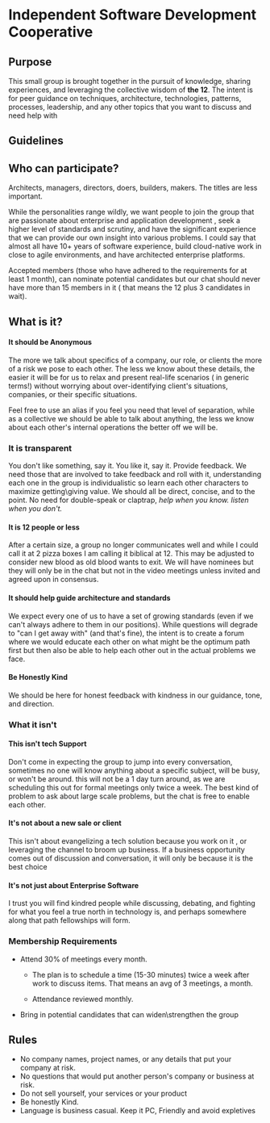# Independent Software Development Cooperative

## Purpose

This small group is brought together in the pursuit of knowledge,  sharing experiences,  and leveraging the collective wisdom  of **the 12**. The intent is for peer guidance on techniques, architecture, technologies, patterns, processes, leadership, and any other topics  that you want to discuss and need help with   

## Guidelines

## Who can participate?

 Architects, managers, directors, doers, builders, makers. The titles are less important.

While the personalities range wildly, we want people to join the group that are passionate about  enterprise and application development , seek a higher level of standards and scrutiny, and have the significant experience that we can provide our own insight into various problems.  I could say that almost all have 10+ years of  software experience, build cloud-native  work in close to agile environments, and have architected enterprise platforms.

Accepted members (those who have adhered to the requirements for at least 1 month), can nominate potential candidates but our chat should never have more than 15 members in it ( that means the 12  plus 3 candidates in wait).

## What is it?

#### It should be Anonymous

The more we talk about specifics of a company, our role, or clients the more of a risk we pose to each other. The less we know about these details, the easier it will be for us to relax and present real-life scenarios ( in generic terms!) without worrying about over-identifying client's situations, companies,  or their specific situations.

Feel free to use an alias if you feel you need that level of separation, while as a collective we should be able to talk about anything, the less we know about each other's internal operations the better off we will be.

### It is transparent

You don't like something, say it. You like it, say it. Provide feedback.  We need those that are involved to take feedback and roll with it, understanding each one in the group is individualistic so learn each other characters to maximize getting\giving value. We should all be direct, concise, and to the point. No need for double-speak or claptrap, *help when you know. listen when you don't.*

#### It is 12 people or less

After a certain size, a group no longer communicates well and while I could call it at 2 pizza boxes I am calling it biblical at 12. This may be adjusted to consider new blood as old blood wants to exit. We will have nominees but they will only be in the chat but not in the video meetings unless invited and agreed upon in consensus.

#### It should help guide architecture and standards

We expect every one of us to have a set of growing standards (even if we can't always adhere to them in our positions).  While questions will degrade to "can I get away with" (and that's fine), the intent is to create a forum where we would educate each other on what might be the optimum path first but then also be able to help each other out in the actual problems we face.

#### Be Honestly Kind

We should be here for honest feedback with kindness in our guidance, tone,  and direction.   

### What it isn't

#### This isn't tech Support

Don't come in expecting the group to jump into every conversation, sometimes no one will know anything about a specific subject, will be busy, or won't be around. this will not be a 1 day turn around, as we are scheduling this out for formal meetings only twice a week. The best kind of problem to ask about large scale problems,  but the chat is free to enable each other. 

#### It's not about a new sale or client

This isn't about evangelizing a tech solution because you work on it , or leveraging the channel to broom up business. If a business opportunity comes out of discussion and conversation, it will only be because it is the best choice

#### It's not just about Enterprise Software

I trust you will find  kindred people  while discussing, debating, and fighting for what you feel a true north in technology is, and perhaps somewhere along that path  fellowships will form.

### Membership Requirements

- Attend 30% of meetings every month.
  
  - The plan is to schedule a time (15-30 minutes) twice a week after work to discuss items. That means an avg of 3 meetings, a month.
  
  - Attendance reviewed monthly.

- Bring in potential candidates that can widen\strengthen the group

## Rules

- No company names, project names, or any details that put your company  at risk.
- No questions that would put another person's company or business at risk.
- Do not sell yourself, your services  or your product 
- Be honestly Kind.
- Language is business casual. Keep it PC, Friendly and avoid expletives 
